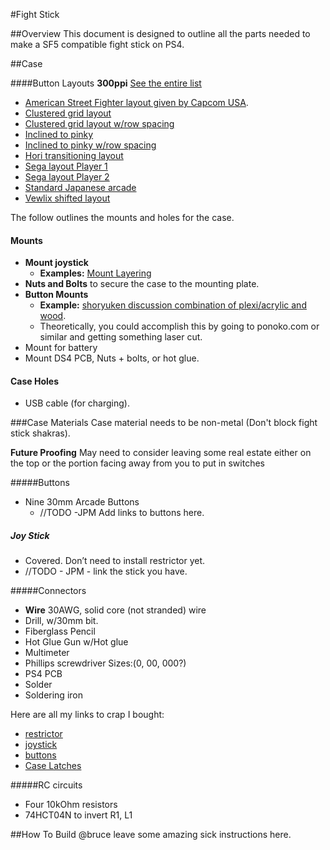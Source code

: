 #Fight Stick

##Overview
This document is designed to outline all the parts needed to make a SF5 compatible fight stick on PS4.

##Case

####Button Layouts __300ppi__
[See the entire list](http://www.slagcoin.com/joystick/layout.html)
* [American Street Fighter layout given by Capcom USA](http://www.slagcoin.com/joystick/layout/american_l.png). 
* [Clustered grid layout](http://www.slagcoin.com/joystick/layout/matrix36_l.png)
* [Clustered grid layout w/row spacing](http://www.slagcoin.com/joystick/layout/matrixs36_l.png)
* [Inclined to pinky](http://www.slagcoin.com/joystick/layout/incline36_l.png)
* [Inclined to pinky w/row spacing](http://www.slagcoin.com/joystick/layout/inclines36_l.png)
* [Hori transitioning layout](http://www.slagcoin.com/joystick/layout/hori36_l.png)
* [Sega layout Player 1](http://www.slagcoin.com/joystick/layout/sega1_l.png)
* [Sega layout Player 2](http://www.slagcoin.com/joystick/layout/sega2_l.png)
* [Standard Japanese arcade](http://www.slagcoin.com/joystick/layout/cluster36_l.png)
* [Vewlix shifted layout](http://www.slagcoin.com/joystick/layout/shift36_l.png)

The follow outlines the mounts and holes for the case.

#### Mounts

* **Mount joystick**
  *  **Examples:** [Mount Layering](http://www.slagcoin.com/joystick/mounting_layering.html)
* **Nuts and Bolts** to secure the case to the mounting plate.
* **Button Mounts**
  * **Example:** [shoryuken discussion combination of plexi/acrylic and wood](http://forums.shoryuken.com/discussion/44066/mounting-sanwa-buttons).
  * Theoretically, you could accomplish this by going to ponoko.com or similar and getting something laser cut.
* Mount for battery
* Mount DS4 PCB, Nuts + bolts, or hot glue.

#### Case Holes
* USB cable (for charging).

###Case Materials
Case material needs to be non-metal (Don't block fight stick shakras).

**Future Proofing** May need to consider leaving some real estate either on the top or the portion facing away from you to put in switches

#####Buttons

* Nine 30mm Arcade Buttons
  * //TODO -JPM Add links to buttons here. 

##### Joy Stick

* Covered. Don’t need to install restrictor yet.
* //TODO - JPM - link the stick you have.

#####Connectors

* **Wire** 30AWG, solid core (not stranded) wire
* Drill, w/30mm bit.
* Fiberglass Pencil
* Hot Glue Gun w/Hot glue
* Multimeter
* Phillips screwdriver Sizes:(0, 00, 000?)
* PS4 PCB
* Solder
* Soldering iron


Here are all my links to crap I bought:

* [restrictor](http://www.amazon.com/gp/product/B004AU0H4U?psc=1&redirect=true&ref_=oh_aui_detailpage_o04_s00)
* [joystick](http://www.amazon.com/gp/product/B0027Z7L5I?psc=1&redirect=true&ref_=oh_aui_detailpage_o05_s00)
* [buttons](http://www.amazon.com/gp/product/B00367KDVU?psc=1&redirect=true&ref_=oh_aui_detailpage_o05_s00)
* [Case Latches](http://www.twistedquarter.com/index.php?main_page=product_info&cPath=219_225&products_id=934&zenid=t18ela71q14gboo42d6r3ssn34)

#####RC circuits
* Four 10kOhm resistors
* 74HCT04N to invert R1, L1

##How To Build
@bruce leave some amazing sick instructions here.
